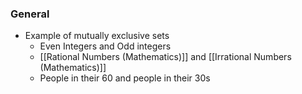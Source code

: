 ### General
- Example of mutually exclusive sets
	- Even Integers and Odd integers
	- [[Rational Numbers (Mathematics)]] and [[Irrational Numbers (Mathematics)]]
	- People in their 60 and people in their 30s